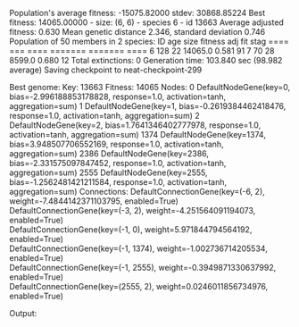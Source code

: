 Population's average fitness: -15075.82000 stdev: 30868.85224
Best fitness: 14065.00000 - size: (6, 6) - species 6 - id 13663
Average adjusted fitness: 0.630
Mean genetic distance 2.346, standard deviation 0.746
Population of 50 members in 2 species:
   ID   age  size  fitness  adj fit  stag
  ====  ===  ====  =======  =======  ====
     6  128    22  14065.0    0.581    91
     7   70    28   8599.0    0.680    12
Total extinctions: 0
Generation time: 103.840 sec (98.982 average)
Saving checkpoint to neat-checkpoint-299

Best genome:
Key: 13663
Fitness: 14065
Nodes:
        0 DefaultNodeGene(key=0, bias=-2.996188853178828, response=1.0, activation=tanh, aggregation=sum)
        1 DefaultNodeGene(key=1, bias=-0.2619384462418476, response=1.0, activation=tanh, 
aggregation=sum)
        2 DefaultNodeGene(key=2, bias=1.7641346402777978, response=1.0, activation=tanh, aggregation=sum)
        1374 DefaultNodeGene(key=1374, bias=3.948507706552169, response=1.0, activation=tanh, aggregation=sum)
        2386 DefaultNodeGene(key=2386, bias=-2.331575097847452, response=1.0, activation=tanh, aggregation=sum)
        2555 DefaultNodeGene(key=2555, bias=-1.2562481421211584, response=1.0, activation=tanh, aggregation=sum)
Connections:
        DefaultConnectionGene(key=(-6, 2), weight=-7.4844142371103795, enabled=True)      
        DefaultConnectionGene(key=(-3, 2), weight=-4.251564091194073, enabled=True)       
        DefaultConnectionGene(key=(-1, 0), weight=5.971844794564192, enabled=True)        
        DefaultConnectionGene(key=(-1, 1374), weight=-1.002736714205534, enabled=True)    
        DefaultConnectionGene(key=(-1, 2555), weight=-0.3949871330637992, enabled=True)   
        DefaultConnectionGene(key=(2555, 2), weight=0.0246011856734976, enabled=True)     

Output: